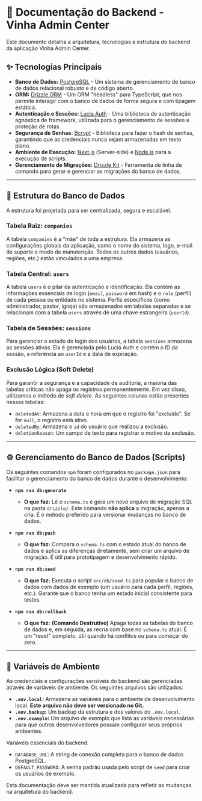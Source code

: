 # 📄 Documentação do Backend - Vinha Admin Center

Este documento detalha a arquitetura, tecnologias e estrutura do backend da aplicação Vinha Admin Center.

## ✨ Tecnologias Principais

*   **Banco de Dados:** [PostgreSQL](https://www.postgresql.org/) - Um sistema de gerenciamento de banco de dados relacional robusto e de código aberto.
*   **ORM:** [Drizzle ORM](https://orm.drizzle.team/) - Um ORM "headless" para TypeScript, que nos permite interagir com o banco de dados de forma segura e com tipagem estática.
*   **Autenticação e Sessões:** [Lucia Auth](https://lucia-auth.com/) - Uma biblioteca de autenticação agnóstica de framework, utilizada para o gerenciamento de sessões e proteção de rotas.
*   **Segurança de Senhas:** [Bcrypt](https://www.npmjs.com/package/bcrypt) - Biblioteca para fazer o hash de senhas, garantindo que as credenciais nunca sejam armazenadas em texto plano.
*   **Ambiente de Execução:** [Next.js](https://nextjs.org/) (Server-side) e [Node.js](https://nodejs.org/) para a execução de scripts.
*   **Gerenciamento de Migrações:** [Drizzle Kit](https://orm.drizzle.team/kit/overview) - Ferramenta de linha de comando para gerar e gerenciar as migrações do banco de dados.

---

## 📂 Estrutura do Banco de Dados

A estrutura foi projetada para ser centralizada, segura e escalável.

### Tabela Raiz: `companies`
A tabela `companies` é a "mãe" de toda a estrutura. Ela armazena as configurações globais da aplicação, como o nome do sistema, logo, e-mail de suporte e modo de manutenção. Todos os outros dados (usuários, regiões, etc.) estão vinculados a uma empresa.

### Tabela Central: `users`
A tabela `users` é o pilar da autenticação e identificação. Ela contém as informações essenciais de login (`email`, `password` em hash) e o `role` (perfil) de cada pessoa ou entidade no sistema. Perfis específicos (como administrador, pastor, igreja) são armazenados em tabelas separadas e se relacionam com a tabela `users` através de uma chave estrangeira (`userId`).

### Tabela de Sessões: `sessions`
Para gerenciar o estado de login dos usuários, a tabela `sessions` armazena as sessões ativas. Ela é gerenciada pelo Lucia Auth e contém o ID da sessão, a referência ao `userId` e a data de expiração.

### Exclusão Lógica (Soft Delete)
Para garantir a segurança e a capacidade de auditoria, a maioria das tabelas críticas não apaga os registros permanentemente. Em vez disso, utilizamos o método de *soft delete*. As seguintes colunas estão presentes nessas tabelas:
*   `deletedAt`: Armazena a data e hora em que o registro foi "excluído". Se for `null`, o registro está ativo.
*   `deletedBy`: Armazena o `id` do usuário que realizou a exclusão.
*   `deletionReason`: Um campo de texto para registrar o motivo da exclusão.

---

## ⚙️ Gerenciamento do Banco de Dados (Scripts)

Os seguintes comandos `npm` foram configurados no `package.json` para facilitar o gerenciamento do banco de dados durante o desenvolvimento:

*   **`npm run db:generate`**
    *   **O que faz:** Lê o `schema.ts` e gera um novo arquivo de migração SQL na pasta `drizzle/`. Este comando **não aplica** a migração, apenas a cria. É o método preferido para versionar mudanças no banco de dados.

*   **`npm run db:push`**
    *   **O que faz:** Compara o `schema.ts` com o estado atual do banco de dados e aplica as diferenças diretamente, sem criar um arquivo de migração. É útil para prototipagem e desenvolvimento rápido.

*   **`npm run db:seed`**
    *   **O que faz:** Executa o script `src/db/seed.ts` para popular o banco de dados com dados de exemplo (um usuário para cada perfil, regiões, etc.). Garante que o banco tenha um estado inicial consistente para testes.

*   **`npm run db:rollback`**
    *   **O que faz:** **(Comando Destrutivo)** Apaga todas as tabelas do banco de dados e, em seguida, as recria com base no `schema.ts` atual. É um "reset" completo, útil quando há conflitos ou para começar do zero.

---

## 🔑 Variáveis de Ambiente

As credenciais e configurações sensíveis do backend são gerenciadas através de variáveis de ambiente. Os seguintes arquivos são utilizados:

*   **`.env.local`:** Armazena as variáveis para o ambiente de desenvolvimento local. **Este arquivo não deve ser versionado no Git.**
*   **`.env.backup`:** Um backup da estrutura e dos valores do `.env.local`.
*   **`.env.example`:** Um arquivo de exemplo que lista as variáveis necessárias para que outros desenvolvedores possam configurar seus próprios ambientes.

Variáveis essenciais do backend:
*   `DATABASE_URL`: A string de conexão completa para o banco de dados PostgreSQL.
*   `DEFAULT_PASSWORD`: A senha padrão usada pelo script de `seed` para criar os usuários de exemplo.

Esta documentação deve ser mantida atualizada para refletir as mudanças na arquitetura do backend.
